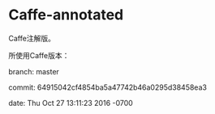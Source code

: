 # Caffe-annotated

Caffe注解版。

所使用Caffe版本：

branch: master

commit: 64915042cf4854ba5a47742b46a0295d38458ea3

date:   Thu Oct 27 13:11:23 2016 -0700

